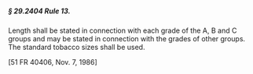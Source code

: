 ##### § 29.2404 Rule 13. #####

Length shall be stated in connection with each grade of the A, B and C groups and may be stated in connection with the grades of other groups. The standard tobacco sizes shall be used.

[51 FR 40406, Nov. 7, 1986]
